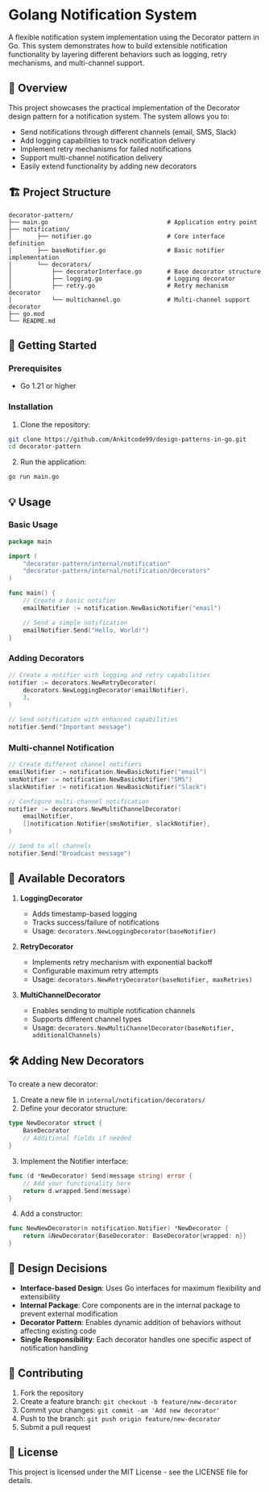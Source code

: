 # Golang Notification System

A flexible notification system implementation using the Decorator pattern in Go. This system demonstrates how to build extensible notification functionality by layering different behaviors such as logging, retry mechanisms, and multi-channel support.

## 📖 Overview

This project showcases the practical implementation of the Decorator design pattern for a notification system. The system allows you to:
- Send notifications through different channels (email, SMS, Slack)
- Add logging capabilities to track notification delivery
- Implement retry mechanisms for failed notifications
- Support multi-channel notification delivery
- Easily extend functionality by adding new decorators

## 🏗️ Project Structure

```
decorator-pattern/
├── main.go                                 # Application entry point
├── notification/
│       ├── notifier.go                     # Core interface definition
│       ├── baseNotifier.go                 # Basic notifier implementation
│       └── decorators/
│           ├── decoratorInterface.go       # Base decorator structure
│           ├── logging.go                  # Logging decorator
│           ├── retry.go                    # Retry mechanism decorator
│           └── multichannel.go             # Multi-channel support decorator
├── go.mod
└── README.md
```

## 🚀 Getting Started

### Prerequisites
- Go 1.21 or higher

### Installation

1. Clone the repository:
```bash
git clone https://github.com/Ankitcode99/design-patterns-in-go.git
cd decorator-pattern
```


2. Run the application:
```bash
go run main.go
```

## 💡 Usage

### Basic Usage

```go
package main

import (
    "decorator-pattern/internal/notification"
    "decorator-pattern/internal/notification/decorators"
)

func main() {
    // Create a basic notifier
    emailNotifier := notification.NewBasicNotifier("email")

    // Send a simple notification
    emailNotifier.Send("Hello, World!")
}
```

### Adding Decorators

```go
// Create a notifier with logging and retry capabilities
notifier := decorators.NewRetryDecorator(
    decorators.NewLoggingDecorator(emailNotifier),
    3,
)

// Send notification with enhanced capabilities
notifier.Send("Important message")
```

### Multi-channel Notification

```go
// Create different channel notifiers
emailNotifier := notification.NewBasicNotifier("email")
smsNotifier := notification.NewBasicNotifier("SMS")
slackNotifier := notification.NewBasicNotifier("Slack")

// Configure multi-channel notification
notifier := decorators.NewMultiChannelDecorator(
    emailNotifier,
    []notification.Notifier{smsNotifier, slackNotifier},
)

// Send to all channels
notifier.Send("Broadcast message")
```

## 🔧 Available Decorators

1. **LoggingDecorator**
   - Adds timestamp-based logging
   - Tracks success/failure of notifications
   - Usage: `decorators.NewLoggingDecorator(baseNotifier)`

2. **RetryDecorator**
   - Implements retry mechanism with exponential backoff
   - Configurable maximum retry attempts
   - Usage: `decorators.NewRetryDecorator(baseNotifier, maxRetries)`

3. **MultiChannelDecorator**
   - Enables sending to multiple notification channels
   - Supports different channel types
   - Usage: `decorators.NewMultiChannelDecorator(baseNotifier, additionalChannels)`

## 🛠️ Adding New Decorators

To create a new decorator:

1. Create a new file in `internal/notification/decorators/`
2. Define your decorator structure:
```go
type NewDecorator struct {
    BaseDecorator
    // Additional fields if needed
}
```

3. Implement the Notifier interface:
```go
func (d *NewDecorator) Send(message string) error {
    // Add your functionality here
    return d.wrapped.Send(message)
}
```

4. Add a constructor:
```go
func NewNewDecorator(n notification.Notifier) *NewDecorator {
    return &NewDecorator{BaseDecorator: BaseDecorator{wrapped: n}}
}
```

## 📝 Design Decisions

- **Interface-based Design**: Uses Go interfaces for maximum flexibility and extensibility
- **Internal Package**: Core components are in the internal package to prevent external modification
- **Decorator Pattern**: Enables dynamic addition of behaviors without affecting existing code
- **Single Responsibility**: Each decorator handles one specific aspect of notification handling

## 🤝 Contributing

1. Fork the repository
2. Create a feature branch: `git checkout -b feature/new-decorator`
3. Commit your changes: `git commit -am 'Add new decorator'`
4. Push to the branch: `git push origin feature/new-decorator`
5. Submit a pull request

## 📄 License

This project is licensed under the MIT License - see the LICENSE file for details.